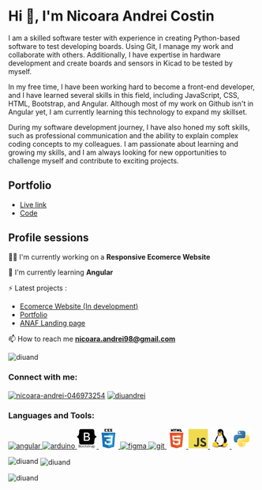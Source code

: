 
# Hi 👋, I'm Nicoara Andrei Costin

I am a skilled software tester with experience in creating Python-based software to test developing boards. Using Git, I manage my work and collaborate with others. Additionally, I have expertise in hardware development and create boards and sensors in Kicad to be tested by myself.

In my free time, I have been working hard to become a front-end developer, and I have learned several skills in this field, including JavaScript, CSS, HTML, Bootstrap, and Angular. Although most of my work on Github isn't in Angular yet, I am currently learning this technology to expand my skillset.

During my software development journey, I have also honed my soft skills, such as professional communication and the ability to explain complex coding concepts to my colleagues. I am passionate about learning and growing my skills, and I am always looking for new opportunities to challenge myself and contribute to exciting projects.

## Portfolio
- [Live link](https://diuand.github.io/Portfolio/)
- [Code](https://github.com/diuand/Portfolio)
## Profile sessions
👩‍💻 I'm currently working on a **Responsive Ecomerce Website**

🧠 I'm currently learning **Angular**

⚡️ Latest projects : 
- [Ecomerce Website (In development)](https://github.com/diuand/Angular-Ecomerce-Website)
- [Portfolio](https://diuand.github.io/Portfolio/)
- [ANAF Landing page](https://github.com/diuand/ANAF-landing-page)


📫 How to reach me **nicoara.andrei98@gmail.com**


<p align="left"> <img src="https://komarev.com/ghpvc/?username=diuand&label=Profile%20views&color=0e75b6&style=flat" alt="diuand" /> </p>
<h3 align="left">Connect with me:</h3>
<p align="left">
<a href="https://linkedin.com/in/nicoara-andrei-046973254" target="blank"><img align="center" src="https://raw.githubusercontent.com/rahuldkjain/github-profile-readme-generator/master/src/images/icons/Social/linked-in-alt.svg" alt="nicoara-andrei-046973254" height="30" width="40" /></a>
<a href="https://www.hackerrank.com/diuandrei" target="blank"><img align="center" src="https://raw.githubusercontent.com/rahuldkjain/github-profile-readme-generator/master/src/images/icons/Social/hackerrank.svg" alt="diuandrei" height="30" width="40" /></a>
</p>

<h3 align="left">Languages and Tools:</h3>
<p align="left"> <a href="https://angular.io" target="_blank" rel="noreferrer"> <img src="https://angular.io/assets/images/logos/angular/angular.svg" alt="angular" width="40" height="40"/> </a> <a href="https://www.arduino.cc/" target="_blank" rel="noreferrer"> <img src="https://cdn.worldvectorlogo.com/logos/arduino-1.svg" alt="arduino" width="40" height="40"/> </a> </a><a href="https://getbootstrap.com" target="_blank" rel="noreferrer"> <img src="https://raw.githubusercontent.com/devicons/devicon/master/icons/bootstrap/bootstrap-plain-wordmark.svg" alt="bootstrap" width="40" height="40"/> </a> <a href="https://www.w3schools.com/css/" target="_blank" rel="noreferrer"> <img src="https://raw.githubusercontent.com/devicons/devicon/master/icons/css3/css3-original-wordmark.svg" alt="css3" width="40" height="40"/> </a> <a href="https://www.figma.com/" target="_blank" rel="noreferrer"> <img src="https://www.vectorlogo.zone/logos/figma/figma-icon.svg" alt="figma" width="40" height="40"/> </a> <a href="https://git-scm.com/" target="_blank" rel="noreferrer"> <img src="https://www.vectorlogo.zone/logos/git-scm/git-scm-icon.svg" alt="git" width="40" height="40"/> </a> <a href="https://www.w3.org/html/" target="_blank" rel="noreferrer"> <img src="https://raw.githubusercontent.com/devicons/devicon/master/icons/html5/html5-original-wordmark.svg" alt="html5" width="40" height="40"/> </a> <a href="https://developer.mozilla.org/en-US/docs/Web/JavaScript" target="_blank" rel="noreferrer"> <img src="https://raw.githubusercontent.com/devicons/devicon/master/icons/javascript/javascript-original.svg" alt="javascript" width="40" height="40"/> </a> <a href="https://www.linux.org/" target="_blank" rel="noreferrer"> <img src="https://raw.githubusercontent.com/devicons/devicon/master/icons/linux/linux-original.svg" alt="linux" width="40" height="40"/> </a> <a href="https://www.python.org" target="_blank" rel="noreferrer"> <img src="https://raw.githubusercontent.com/devicons/devicon/master/icons/python/python-original.svg" alt="python" width="40" height="40"/> </a>  </p>

<p><img align="left" src="https://github-readme-stats.vercel.app/api/top-langs?username=diuand&show_icons=true&locale=en&layout=compact" alt="diuand" /></p>

<p>&nbsp;<img align="center" src="https://github-readme-stats.vercel.app/api?username=diuand&show_icons=true&locale=en" alt="diuand" /></p>

<p><img align="center" src="https://github-readme-streak-stats.herokuapp.com/?user=diuand&" alt="diuand" /></p>
